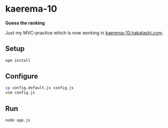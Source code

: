 # kaerema-10

**Guess the ranking**

Just my MVC-practice which is now working in [kaerema-10.hakatashi.com](https://kaerema-10.hakatashi.com/).

## Setup

```sh
npm install
```

## Configure

```sh
cp config.default.js config.js
vim config.js
```

## Run

```sh
node app.js
```
